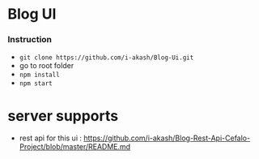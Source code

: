 # Blog UI

### Instruction

- `git clone https://github.com/i-akash/Blog-Ui.git` 
- go to root folder
- `npm install`
- `npm start`

# server supports
- rest api for this ui : https://github.com/i-akash/Blog-Rest-Api-Cefalo-Project/blob/master/README.md
